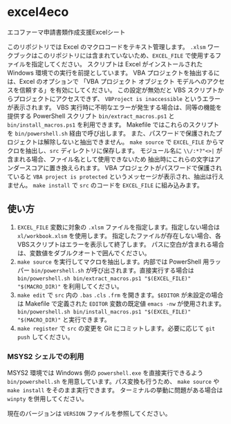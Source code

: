 # excel4eco
エコファーマ申請書類作成支援Excelシート

このリポジトリでは Excel のマクロコードをテキスト管理します。
`.xlsm` ワークブックはこのリポジトリには含まれていないため、`EXCEL_FILE` で使用するファイルを指定してください。
スクリプトは Excel がインストールされた Windows 環境での実行を前提としています。
VBA プロジェクトを抽出するには、Excel のオプションで
「VBA プロジェクト オブジェクト モデルへのアクセスを信頼する」を有効にしてください。
この設定が無効だと VBS スクリプトからプロジェクトにアクセスできず、
`VBProject is inaccessible` というエラーが表示されます。
VBS 実行時に不明なエラーが発生する場合は、同等の機能を提供する
PowerShell スクリプト `bin/extract_macros.ps1` と `bin/install_macros.ps1`
を利用できます。
Makefile ではこれらのスクリプトを `bin/powershell.sh` 経由で呼び出します。
また、パスワードで保護されたプロジェクトは解除しないと抽出できません。
`make source` で `EXCEL_FILE` からマクロを抽出し、`src` ディレクトリに保存します。
モジュール名に `\\/:*?"<>|` が含まれる場合、ファイル名として使用できないため
抽出時にこれらの文字はアンダースコアに置き換えられます。
VBA プロジェクトがパスワードで保護されていると
`VBA project is protected` というメッセージが表示され、抽出は行えません。
`make install` で `src` のコードを `EXCEL_FILE` に組み込みます。

## 使い方
1. `EXCEL_FILE` 変数に対象の `.xlsm` ファイルを指定します。指定しない場合は
   `xl/workbook.xlsm` を使用します。
   指定したファイルが存在しない場合、各VBSスクリプトはエラーを表示して終了します。
   パスに空白が含まれる場合は、変数値をダブルクオートで囲んでください。
2. `make source` を実行してマクロを抽出します。内部では PowerShell 用ラッパー
   `bin/powershell.sh` が呼び出されます。直接実行する場合は
   `bin/powershell.sh bin/extract_macros.ps1 "$(EXCEL_FILE)" "$(MACRO_DIR)"`
   を利用してください。
3. `make edit` で `src` 内の `.bas` `.cls` `.frm` を開きます。`$EDITOR` が未設定の場合は Makefile で定義された `EDITOR` 変数の既定値 `emacs -nw` が使用されます。
   `bin/powershell.sh bin/install_macros.ps1 "$(EXCEL_FILE)" "$(MACRO_DIR)"`
   と実行できます。
4. `make register` で `src` の変更を Git にコミットします。必要に応じて `git push` してください。

### MSYS2 シェルでの利用
MSYS2 環境では Windows 側の `powershell.exe` を直接実行できるよう
`bin/powershell.sh` を用意しています。パス変換も行うため、
`make source` や `make install` をそのまま実行できます。
ターミナルの挙動に問題がある場合は `winpty` を併用してください。

現在のバージョンは `VERSION` ファイルを参照してください。
